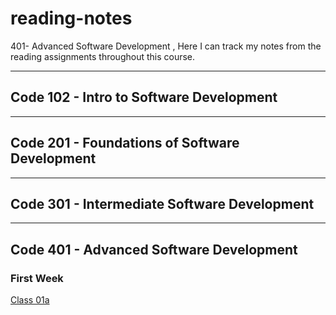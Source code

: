# reading-notes

401- Advanced Software Development , Here I can track my notes from the reading assignments throughout this course.
***
## Code 102 - Intro to Software Development
***
## Code 201 - Foundations of Software Development
***
## Code 301 - Intermediate Software Development
***
## Code 401 - Advanced Software Development

### First Week 
[Class 01a](https://github.com/BasharIrani23/reading-notes/blob/main/Week1/Class01a.md)

